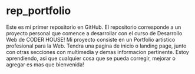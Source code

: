 # rep_portfolio
Este es mi primer repositorio en GitHub.
El repositorio corresponde a un proyecto personal que comence a desarrollar con el curso de Desarrollo Web de CODER HOUSE!
Mi proyecto consiste en un Portfolio artistico profesional para la Web. Tendra una pagina de inicio o landing page, junto con otras
secciones con multimedia y demas informacion pertinente.
Estoy aprendiendo, asi que cualquier cosa que se pueda corregir, mejorar o agregar es mas que bienvenida! 
